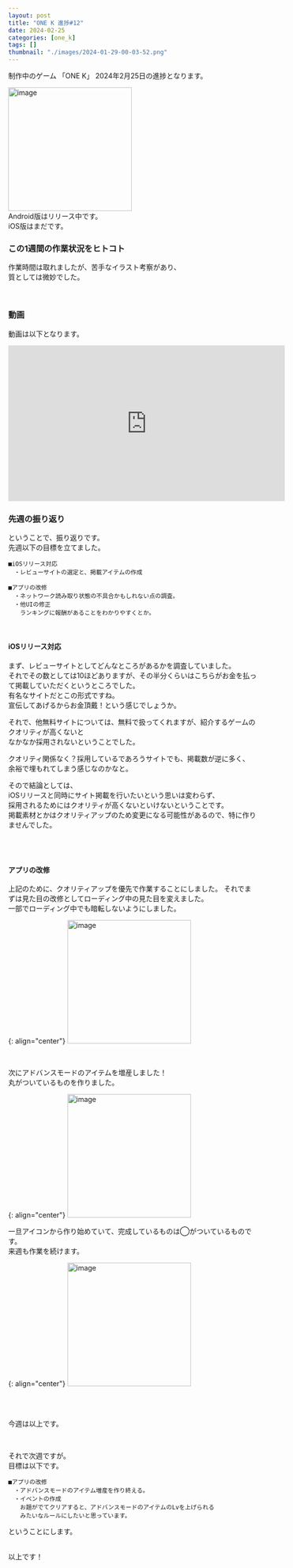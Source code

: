 ```yaml
---
layout: post
title: "ONE K 進捗#12"
date: 2024-02-25
categories: [one_k]
tags: []
thumbnail: "./images/2024-01-29-00-03-52.png"
---
```


制作中のゲーム
「ONE K」
2024年2月25日の進捗となります。  
  
<img src="{{ './images/2024-01-29-00-03-52.png' }}" alt="image" width="250" class="center-image"/>
  
<br>
Android版はリリース中です。  
<br>
iOS版はまだです。  

  
<br>

### この1週間の作業状況をヒトコト
作業時間は取れましたが、苦手なイラスト考察があり、  
質としては微妙でした。


  
<br>

### 動画
動画は以下となります。  

<iframe width="560" height="315" src="https://www.youtube.com/embed/ofEWNQ8X9EI" frameborder="0" allowfullscreen></iframe>  
  
<br>

### 先週の振り返り
ということで、振り返りです。  
先週以下の目標を立てました。  　
```
■iOSリリース対応  
　・レビューサイトの選定と、掲載アイテムの作成
  
■アプリの改修
　・ネットワーク読み取り状態の不具合かもしれない点の調査。
　・他UIの修正
　　ランキングに報酬があることをわかりやすくとか。
```
<br>
  
#### iOSリリース対応  
まず、レビューサイトとしてどんなところがあるかを調査していました。  
それでその数としては10ほどありますが、その半分くらいはこちらがお金を払って掲載していただくというところでした。  
有名なサイトだとこの形式ですね。  
宣伝してあげるからお金頂戴！という感じでしょうか。  
  
それで、他無料サイトについては、無料で扱ってくれますが、紹介するゲームのクオリティが高くないと  
なかなか採用されないということでした。  
  
クオリティ関係なく？採用しているであろうサイトでも、掲載数が逆に多く、  
余裕で埋もれてしまう感じなのかなと。  
  
そので結論としては、  
iOSリリースと同時にサイト掲載を行いたいという思いは変わらず、  
採用されるためにはクオリティが高くないといけないということです。  
掲載素材とかはクオリティアップのため変更になる可能性があるので、特に作りませんでした。  
  　

<br>

#### アプリの改修  
上記のために、クオリティアップを優先で作業することにしました。
それでまずは見た目の改修としてローディング中の見た目を変えました。  
一部でローディング中でも暗転しないようにしました。  
 
{: align="center"}
<img src="{{ './images/2024-02-25-21-16-18.png' }}" alt="image" width="250"/>
  

<br>

次にアドバンスモードのアイテムを増産しました！  
丸がついているものを作りました。  

{: align="center"}
<img src="{{ './images/2024-02-25-21-16-37.png' }}" alt="image" width="250"/>  


一旦アイコンから作り始めていて、完成しているものは◯がついているものです。  
来週も作業を続けます。

{: align="center"}
<img src="{{ './images/2024-02-25-21-16-47.png' }}" alt="image" width="250"/>  



  
<br>
<br>
  
今週は以上です。  
  
  

<br>

それで次週ですが。  
目標は以下です。  
```
■アプリの改修
　・アドバンスモードのアイテム増産を作り終える。
　・イベントの作成
　　お題がでてクリアすると、アドバンスモードのアイテムのLvを上げられる
　　みたいなルールにしたいと思っています。
```
ということにします。  
  


  
<br>
以上です！  
  
